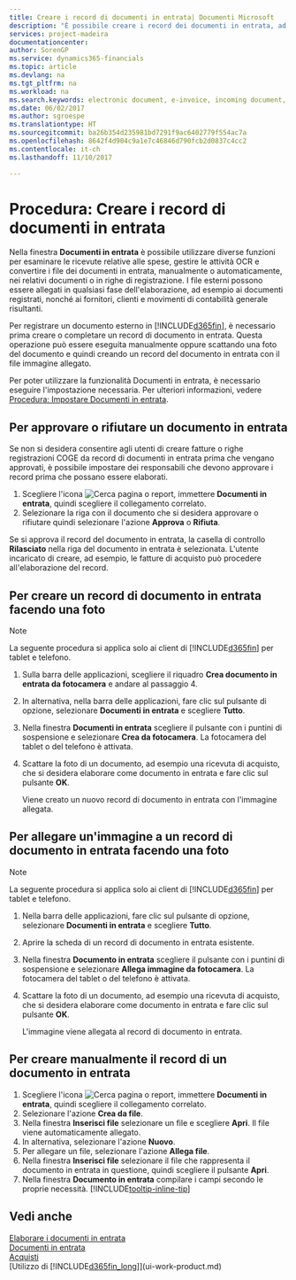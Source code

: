 ```yaml
---
title: Creare i record di documenti in entrata| Documenti Microsoft
description: "È possibile creare i record dei documenti in entrata, ad esempio le fatture elettroniche, e gestire le attività OCR, il commercio elettronico e il servizio di scambio documenti."
services: project-madeira
documentationcenter: 
author: SorenGP
ms.service: dynamics365-financials
ms.topic: article
ms.devlang: na
ms.tgt_pltfrm: na
ms.workload: na
ms.search.keywords: electronic document, e-invoice, incoming document, OCR, ecommerce, document exchange, import invoice
ms.date: 06/02/2017
ms.author: sgroespe
ms.translationtype: HT
ms.sourcegitcommit: ba26b354d235981bd7291f9ac6402779f554ac7a
ms.openlocfilehash: 8642f4d904c9a1e7c46846d790fcb2d0837c4cc2
ms.contentlocale: it-ch
ms.lasthandoff: 11/10/2017

---
```

# <a name="how-to-create-incoming-document-records"></a>Procedura: Creare i record di documenti in entrata
Nella finestra **Documenti in entrata** è possibile utilizzare diverse funzioni per esaminare le ricevute relative alle spese, gestire le attività OCR e convertire i file dei documenti in entrata, manualmente o automaticamente, nei relativi documenti o in righe di registrazione. I file esterni possono essere allegati in qualsiasi fase dell'elaborazione, ad esempio ai documenti registrati, nonché ai fornitori, clienti e movimenti di contabilità generale risultanti.

Per registrare un documento esterno in [!INCLUDE[d365fin](includes/d365fin_md.md)], è necessario prima creare o completare un record di documento in entrata. Questa operazione può essere eseguita manualmente oppure scattando una foto del documento e quindi creando un record del documento in entrata con il file immagine allegato.

Per poter utilizzare la funzionalità Documenti in entrata, è necessario eseguire l'impostazione necessaria. Per ulteriori informazioni, vedere [Procedura: Impostare Documenti in entrata](across-how-setup-income-documents.md).

## <a name="to-approve-or-reject-an-incoming-document"></a>Per approvare o rifiutare un documento in entrata
Se non si desidera consentire agli utenti di creare fatture o righe registrazioni COGE da record di documenti in entrata prima che vengano approvati, è possibile impostare dei responsabili che devono approvare i record prima che possano essere elaborati.

1. Scegliere l'icona ![Cerca pagina o report](media/ui-search/search_small.png "icona Cerca pagina o report"), immettere **Documenti in entrata**, quindi scegliere il collegamento correlato.
2. Selezionare la riga con il documento che si desidera approvare o rifiutare quindi selezionare l'azione **Approva** o **Rifiuta**.

Se si approva il record del documento in entrata, la casella di controllo **Rilasciato** nella riga del documento in entrata è selezionata. L'utente incaricato di creare, ad esempio, le fatture di acquisto può procedere all'elaborazione del record.

## <a name="to-create-an-incoming-document-record-by-taking-a-photo"></a>Per creare un record di documento in entrata facendo una foto
> [!NOTE]  
>   La seguente procedura si applica solo ai client di [!INCLUDE[d365fin](includes/d365fin_md.md)] per tablet e telefono.

1. Sulla barra delle applicazioni, scegliere il riquadro **Crea documento in entrata da fotocamera** e andare al passaggio 4.
2. In alternativa, nella barra delle applicazioni, fare clic sul pulsante di opzione, selezionare **Documenti in entrata** e scegliere **Tutto**.
3. Nella finestra **Documenti in entrata** scegliere il pulsante con i puntini di sospensione e selezionare **Crea da fotocamera**. La fotocamera del tablet o del telefono è attivata.
4. Scattare la foto di un documento, ad esempio una ricevuta di acquisto, che si desidera elaborare come documento in entrata e fare clic sul pulsante **OK**.

    Viene creato un nuovo record di documento in entrata con l'immagine allegata.

## <a name="to-attach-an-image-to-an-incoming-document-record-by-taking-a-photo"></a>Per allegare un'immagine a un record di documento in entrata facendo una foto
> [!NOTE]  
>   La seguente procedura si applica solo ai client di [!INCLUDE[d365fin](includes/d365fin_md.md)] per tablet e telefono.

1. Nella barra delle applicazioni, fare clic sul pulsante di opzione, selezionare **Documenti in entrata** e scegliere **Tutto**.
2. Aprire la scheda di un record di documento in entrata esistente.
3. Nella finestra **Documento in entrata** scegliere il pulsante con i puntini di sospensione e selezionare **Allega immagine da fotocamera**. La fotocamera del tablet o del telefono è attivata.
4. Scattare la foto di un documento, ad esempio una ricevuta di acquisto, che si desidera elaborare come documento in entrata e fare clic sul pulsante **OK**.

    L'immagine viene allegata al record di documento in entrata.

## <a name="to-create-an-incoming-document-record-manually"></a>Per creare manualmente il record di un documento in entrata
1. Scegliere l'icona ![Cerca pagina o report](media/ui-search/search_small.png "icona Cerca pagina o report"), immettere **Documenti in entrata**, quindi scegliere il collegamento correlato.
2. Selezionare l'azione **Crea da file**.  
3. Nella finestra **Inserisci file** selezionare un file e scegliere **Apri**. Il file viene automaticamente allegato.
4. In alternativa, selezionare l'azione **Nuovo**.
5. Per allegare un file, selezionare l'azione **Allega file**.
6. Nella finestra **Inserisci file** selezionare il file che rappresenta il documento in entrata in questione, quindi scegliere il pulsante **Apri**.
7. Nella finestra **Documento in entrata** compilare i campi secondo le proprie necessità. [!INCLUDE[tooltip-inline-tip](includes/tooltip-inline-tip_md.md)]

## <a name="see-also"></a>Vedi anche
[Elaborare i documenti in entrata](across-process-income-documents.md)  
[Documenti in entrata](across-income-documents.md)  
[Acquisti](purchasing-manage-purchasing.md)  
[Utilizzo di [!INCLUDE[d365fin_long](includes/d365fin_long_md.md)]](ui-work-product.md)

